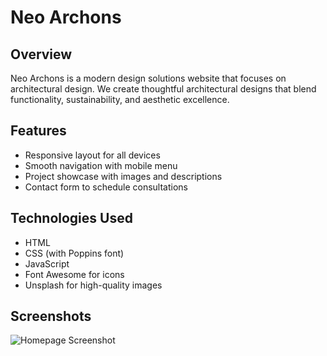 # Neo Archons

## Overview
Neo Archons is a modern design solutions website that focuses on architectural design. We create thoughtful architectural designs that blend functionality, sustainability, and aesthetic excellence.

## Features
- Responsive layout for all devices
- Smooth navigation with mobile menu
- Project showcase with images and descriptions
- Contact form to schedule consultations

## Technologies Used
- HTML
- CSS (with Poppins font)
- JavaScript
- Font Awesome for icons
- Unsplash for high-quality images

## Screenshots
![Homepage Screenshot](screenshot.png)
